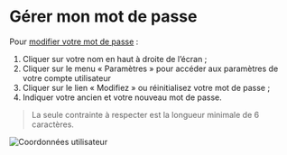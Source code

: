 # Gérer mon  mot de passe

Pour [modifier votre mot de passe](https://app.isogeo.com/new-password) :

1.	Cliquer sur votre nom en haut à droite de l’écran ;
2.	Cliquer  sur le menu « Paramètres » pour accéder aux paramètres de votre compte utilisateur
3.	Cliquer sur le lien « Modifiez » ou réinitialisez votre mot de passe ;
4.	Indiquer votre ancien et votre nouveau mot de passe.

> La seule contrainte à respecter est la longueur minimale de 6 caractères.

![Coordonnées utilisateur](/images/ID_password_change.png "Renseigner mes coordonnées")
